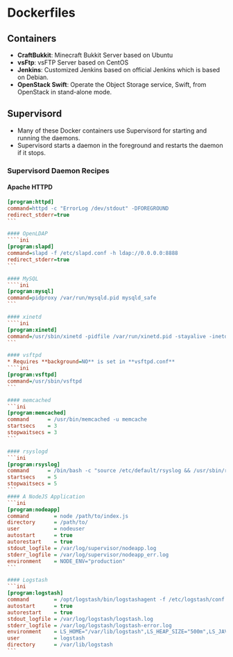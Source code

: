 Dockerfiles
===========

## Containers

* **CraftBukkit**: Minecraft Bukkit Server based on Ubuntu
* **vsFtp**: vsFTP Server based on CentOS
* **Jenkins**: Customized Jenkins based on official Jenkins which is based on Debian.
* **OpenStack Swift**: Operate the Object Storage service, Swift, from OpenStack in stand-alone mode.

## Supervisord
* Many of these Docker containers use Supervisord for starting and running the daemons.
* Supervisord starts a daemon in the foreground and restarts the daemon if it stops.

### Supervisord Daemon Recipes

#### Apache HTTPD
````ini
[program:httpd]
command=httpd -c "ErrorLog /dev/stdout" -DFOREGROUND
redirect_stderr=true
```

#### OpenLDAP
````ini
[program:slapd]
command=slapd -f /etc/slapd.conf -h ldap://0.0.0.0:8888
redirect_stderr=true
```

#### MySQL
````ini
[program:mysql]
command=pidproxy /var/run/mysqld.pid mysqld_safe
```

#### xinetd
````ini
[program:xinetd]
command=/usr/sbin/xinetd -pidfile /var/run/xinetd.pid -stayalive -inetd_compat -dontfork
```

#### vsftpd
* Requires **background=NO** is set in **vsftpd.conf**
````ini
[program:vsftpd]
command=/usr/sbin/vsftpd
```

#### memcached
```ini
[program:memcached]
command      = /usr/bin/memcached -u memcache
startsecs    = 3
stopwaitsecs = 3
```

#### rsyslogd
```ini
[program:rsyslog]
command      = /bin/bash -c "source /etc/default/rsyslog && /usr/sbin/rsyslogd -n -c3"
startsecs    = 5
stopwaitsecs = 5
```
#### A NodeJS Application
```ini
[program:nodeapp]
command        = node /path/to/index.js
directory      = /path/to/
user           = nodeuser
autostart      = true
autorestart    = true
stdout_logfile = /var/log/supervisor/nodeapp.log
stderr_logfile = /var/log/supervisor/nodeapp_err.log
environment    = NODE_ENV="production"
```

#### Logstash
```ini
[program:logstash]
command        = /opt/logstash/bin/logstashagent -f /etc/logstash/conf.d -l /var/log/logstash/logstash.log --verbose
autostart      = true
autorestart    = true
stdout_logfile = /var/log/logstash/logstash.log
stderr_logfile = /var/log/logstash/logstash-error.log
environment    = LS_HOME="/var/lib/logstash",LS_HEAP_SIZE="500m",LS_JAVA_OPTS="-Djava.io.tmpdir=/var/lib/logstash",JAVA_OPTS="-Djava.io.tmpdir=/var/lib/logstash"
user           = logstash
directory      = /var/lib/logstash
```


